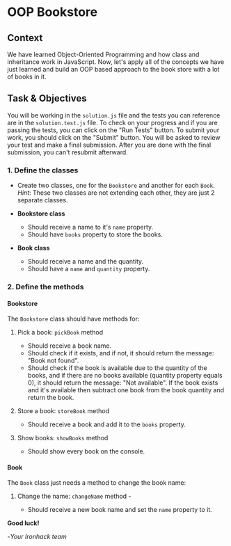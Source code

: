 # OOP Bookstore

## Context

We have learned Object-Oriented Programming and how class and inheritance work in JavaScript. Now, let's apply all of the concepts we have just learned and build an OOP based approach to the book store with a lot of books in it.

## Task & Objectives

You will be working in the `solution.js` file and the tests you can reference are in the `solution.test.js` file. To check on your progress and if you are passing the tests, you can click on the "Run Tests" button. To submit your work, you should click on the "Submit" button. You will be asked to review your test and make a final submission. After you are done with the final submission, you can't resubmit afterward.

### 1. Define the classes

- Create two classes, one for the `Bookstore` and another for each `Book`. _Hint_: These two classes are not extending each other, they are just 2 separate classes.

* **Bookstore class**

  - Should receive a name to it's `name` property.
  - Should have `books` property to store the books.

* **Book class**

  - Should receive a name and the quantity.
  - Should have a `name` and `quantity` property.

### 2. Define the methods

#### Bookstore

The `Bookstore` class should have methods for:

1. Pick a book: `pickBook` method

   - Should receive a book name.
   - Should check if it exists, and if not, it should return the message: "Book not found".
   - Should check if the book is available due to the quantity of the books, and if there are no books available (quantity property equals 0), it should return the message: "Not available". If the book exists and it's available then subtract one book from the book quantity and return the book.

2. Store a book: `storeBook` method

   - Should receive a book and add it to the `books` property.

3. Show books: `showBooks` method

   - Should show every book on the console.

#### Book

The `Book` class just needs a method to change the book name:

1. Change the name: `changeName` method -

   - Should receive a new book name and set the `name` property to it.

**Good luck!**

-_Your Ironhack team_
